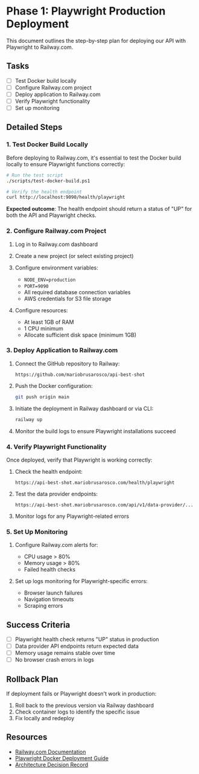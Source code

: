 # Phase 1: Playwright Production Deployment

This document outlines the step-by-step plan for deploying our API with Playwright to Railway.com.

## Tasks

- [ ] Test Docker build locally
- [ ] Configure Railway.com project
- [ ] Deploy application to Railway.com
- [ ] Verify Playwright functionality
- [ ] Set up monitoring

## Detailed Steps

### 1. Test Docker Build Locally

Before deploying to Railway.com, it's essential to test the Docker build locally to ensure Playwright functions correctly:

```bash
# Run the test script
./scripts/test-docker-build.ps1

# Verify the health endpoint
curl http://localhost:9090/health/playwright
```

**Expected outcome**: The health endpoint should return a status of "UP" for both the API and Playwright checks.

### 2. Configure Railway.com Project

1. Log in to Railway.com dashboard
2. Create a new project (or select existing project)
3. Configure environment variables:

   - `NODE_ENV=production`
   - `PORT=9090`
   - All required database connection variables
   - AWS credentials for S3 file storage

4. Configure resources:
   - At least 1GB of RAM
   - 1 CPU minimum
   - Allocate sufficient disk space (minimum 1GB)

### 3. Deploy Application to Railway.com

1. Connect the GitHub repository to Railway:

   ```
   https://github.com/mariobrusarosco/api-best-shot
   ```

2. Push the Docker configuration:

   ```bash
   git push origin main
   ```

3. Initiate the deployment in Railway dashboard or via CLI:

   ```bash
   railway up
   ```

4. Monitor the build logs to ensure Playwright installations succeed

### 4. Verify Playwright Functionality

Once deployed, verify that Playwright is working correctly:

1. Check the health endpoint:

   ```
   https://api-best-shot.mariobrusarosco.com/health/playwright
   ```

2. Test the data provider endpoints:

   ```
   https://api-best-shot.mariobrusarosco.com/api/v1/data-provider/...
   ```

3. Monitor logs for any Playwright-related errors

### 5. Set Up Monitoring

1. Configure Railway.com alerts for:

   - CPU usage > 80%
   - Memory usage > 80%
   - Failed health checks

2. Set up logs monitoring for Playwright-specific errors:
   - Browser launch failures
   - Navigation timeouts
   - Scraping errors

## Success Criteria

- [ ] Playwright health check returns "UP" status in production
- [ ] Data provider API endpoints return expected data
- [ ] Memory usage remains stable over time
- [ ] No browser crash errors in logs

## Rollback Plan

If deployment fails or Playwright doesn't work in production:

1. Roll back to the previous version via Railway dashboard
2. Check container logs to identify the specific issue
3. Fix locally and redeploy

## Resources

- [Railway.com Documentation](https://docs.railway.app/)
- [Playwright Docker Deployment Guide](docs/guides/playwright-production.md)
- [Architecture Decision Record](docs/decisions/playwright-production-deployment.md)
